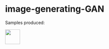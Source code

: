 # image-generating-GAN
Samples produced:
<div></div>
<img src="https://github.com/dylan-jacobs/image-generating-GAN/assets/78403395/38843b0f-6948-4cad-90f8-c0929440af29" width="48">


